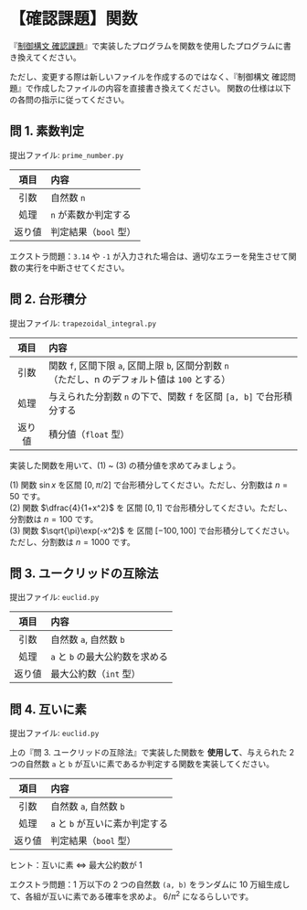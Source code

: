 # 【確認課題】関数

『[制御構文 確認課題][control]』で実装したプログラムを関数を使用したプログラムに書き換えてください。

ただし、変更する際は新しいファイルを作成するのではなく、『制御構文 確認問題』で作成したファイルの内容を直接書き換えてください。
関数の仕様は以下の各問の指示に従ってください。

[control]: https://shinonome.io/PythonTutorialForDSCourse/exercise/02_02_Basics_of_Python_control.html

## 問 1. 素数判定

提出ファイル: `prime_number.py`

|  項目  | 内容                  |
| :----: | :-------------------- |
|  引数  | 自然数 `n`            |
|  処理  | `n` が素数か判定する  |
| 返り値 | 判定結果（`bool` 型） |

エクストラ問題：`3.14` や `-1` が入力された場合は、適切なエラーを発生させて関数の実行を中断させてください。

## 問 2. 台形積分

提出ファイル: `trapezoidal_integral.py`

<!-- prettier-ignore -->
| 項目 | 内容 |
| :-: | :-- |
| 引数 | 関数 `f`, 区間下限 `a`, 区間上限 `b`, 区間分割数 `n` <br> （ただし、n のデフォルト値は `100` とする） |
| 処理 | 与えられた分割数 `n` の下で、関数 `f` を区間 `[a, b]` で台形積分する |
| 返り値 | 積分値（`float` 型） |

実装した関数を用いて、(1) ~ (3) の積分値を求めてみましょう。

(1) 関数 $\sin x$ を区間 $[0, \pi/2]$ で台形積分してください。ただし、分割数は $n=50$ です。  
(2) 関数 $\dfrac{4}{1+x^2}$ を 区間 $[0, 1]$ で台形積分してください。ただし、分割数は $n=100$ です。  
(3) 関数 $\sqrt{\pi}\exp(-x^2)$ を 区間 $[-100,100]$ で台形積分してください。ただし、分割数は $n=1000$ です。

## 問 3. ユークリッドの互除法

提出ファイル: `euclid.py`

|  項目  | 内容                            |
| :----: | :------------------------------ |
|  引数  | 自然数 `a`, 自然数 `b`          |
|  処理  | `a` と `b` の最大公約数を求める |
| 返り値 | 最大公約数（`int` 型）          |

## 問 4. 互いに素

提出ファイル: `euclid.py`

上の『問 3. ユークリッドの互除法』で実装した関数を **使用して**、与えられた 2 つの自然数 `a` と `b` が互いに素であるか判定する関数を実装してください。

|  項目  | 内容                            |
| :----: | :------------------------------ |
|  引数  | 自然数 `a`, 自然数 `b`          |
|  処理  | `a` と `b` が互いに素か判定する |
| 返り値 | 判定結果（`bool` 型）           |

ヒント：互いに素 ⇔ 最大公約数が 1

エクストラ問題：1 万以下の 2 つの自然数 `(a, b)` をランダムに 10 万組生成して、各組が互いに素である確率を求めよ。 $6/\pi^2$ になるらしいです。